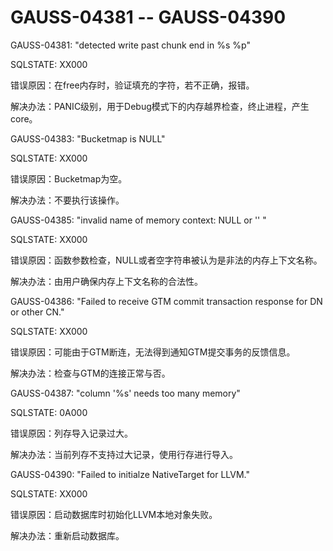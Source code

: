# GAUSS-04381 -- GAUSS-04390

GAUSS-04381: "detected write past chunk end in %s %p"

SQLSTATE: XX000

错误原因：在free内存时，验证填充的字符，若不正确，报错。

解决办法：PANIC级别，用于Debug模式下的内存越界检查，终止进程，产生core。

GAUSS-04383: "Bucketmap is NULL"

SQLSTATE: XX000

错误原因：Bucketmap为空。

解决办法：不要执行该操作。

GAUSS-04385: "invalid name of memory context: NULL or '' "

SQLSTATE: XX000

错误原因：函数参数检查，NULL或者空字符串被认为是非法的内存上下文名称。

解决办法：由用户确保内存上下文名称的合法性。

GAUSS-04386: "Failed to receive GTM commit transaction response for DN or other CN."

SQLSTATE: XX000

错误原因：可能由于GTM断连，无法得到通知GTM提交事务的反馈信息。

解决办法：检查与GTM的连接正常与否。

GAUSS-04387: "column '%s' needs too many memory"

SQLSTATE: 0A000

错误原因：列存导入记录过大。

解决办法：当前列存不支持过大记录，使用行存进行导入。

GAUSS-04390: "Failed to initialze NativeTarget for LLVM."

SQLSTATE: XX000

错误原因：启动数据库时初始化LLVM本地对象失败。

解决办法：重新启动数据库。
